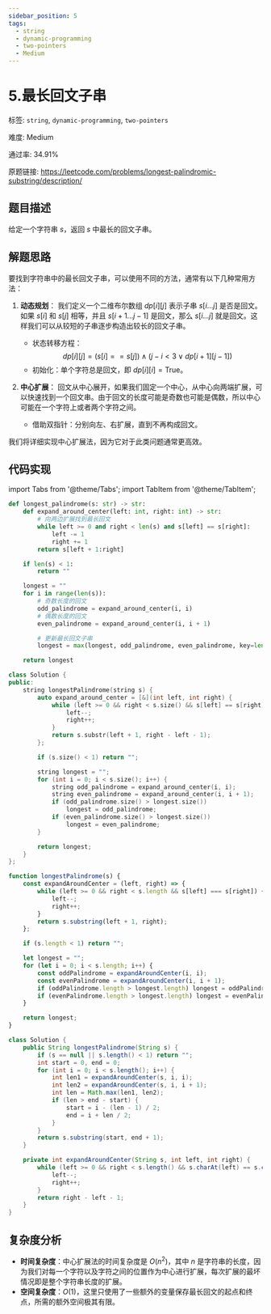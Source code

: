 ```yaml
---
sidebar_position: 5
tags:
  - string
  - dynamic-programming
  - two-pointers
  - Medium
---
```


# 5.最长回文子串

标签: `string`, `dynamic-programming`, `two-pointers`

难度: Medium

通过率: 34.91%

原题链接: https://leetcode.com/problems/longest-palindromic-substring/description/

## 题目描述
给定一个字符串 $s$，返回 $s$ 中最长的回文子串。

## 解题思路
要找到字符串中的最长回文子串，可以使用不同的方法，通常有以下几种常用方法：

1. **动态规划**：
   我们定义一个二维布尔数组 $dp[i][j]$ 表示子串 $s[i...j]$ 是否是回文。如果 $s[i]$ 和 $s[j]$ 相等，并且 $s[i+1...j-1]$ 是回文，那么 $s[i...j]$ 就是回文。这样我们可以从较短的子串逐步构造出较长的回文子串。
   - 状态转移方程：
     $$ dp[i][j] = (s[i] == s[j]) \land (j-i<3 \lor dp[i+1][j-1]) $$
   - 初始化：单个字符总是回文，即 $dp[i][i] = \text{True}$。
   
2. **中心扩展**：
   回文从中心展开，如果我们固定一个中心，从中心向两端扩展，可以快速找到一个回文串。由于回文的长度可能是奇数也可能是偶数，所以中心可能在一个字符上或者两个字符之间。
   - 借助双指针：分别向左、右扩展，直到不再构成回文。

我们将详细实现中心扩展法，因为它对于此类问题通常更高效。

## 代码实现
import Tabs from '@theme/Tabs';
import TabItem from '@theme/TabItem';

<Tabs>
<TabItem value="python" label="Python">

```python
def longest_palindrome(s: str) -> str:
    def expand_around_center(left: int, right: int) -> str:
        # 向两边扩展找到最长回文
        while left >= 0 and right < len(s) and s[left] == s[right]:
            left -= 1
            right += 1
        return s[left + 1:right]

    if len(s) < 1:
        return ""

    longest = ""
    for i in range(len(s)):
        # 奇数长度的回文
        odd_palindrome = expand_around_center(i, i)
        # 偶数长度的回文
        even_palindrome = expand_around_center(i, i + 1)

        # 更新最长回文子串
        longest = max(longest, odd_palindrome, even_palindrome, key=len)

    return longest
```

</TabItem>
<TabItem value="cpp" label="C++">

```cpp
class Solution {
public:
    string longestPalindrome(string s) {
        auto expand_around_center = [&](int left, int right) {
            while (left >= 0 && right < s.size() && s[left] == s[right]) {
                left--;
                right++;
            }
            return s.substr(left + 1, right - left - 1);
        };

        if (s.size() < 1) return "";

        string longest = "";
        for (int i = 0; i < s.size(); i++) {
            string odd_palindrome = expand_around_center(i, i);
            string even_palindrome = expand_around_center(i, i + 1);
            if (odd_palindrome.size() > longest.size())
                longest = odd_palindrome;
            if (even_palindrome.size() > longest.size())
                longest = even_palindrome;
        }

        return longest;
    }
};
```

</TabItem>
<TabItem value="javascript" label="JavaScript">

```javascript
function longestPalindrome(s) {
    const expandAroundCenter = (left, right) => {
        while (left >= 0 && right < s.length && s[left] === s[right]) {
            left--;
            right++;
        }
        return s.substring(left + 1, right);
    };

    if (s.length < 1) return "";

    let longest = "";
    for (let i = 0; i < s.length; i++) {
        const oddPalindrome = expandAroundCenter(i, i);
        const evenPalindrome = expandAroundCenter(i, i + 1);
        if (oddPalindrome.length > longest.length) longest = oddPalindrome;
        if (evenPalindrome.length > longest.length) longest = evenPalindrome;
    }

    return longest;
}
```

</TabItem>
<TabItem value="java" label="Java">

```java
class Solution {
    public String longestPalindrome(String s) {
        if (s == null || s.length() < 1) return "";
        int start = 0, end = 0;
        for (int i = 0; i < s.length(); i++) {
            int len1 = expandAroundCenter(s, i, i);
            int len2 = expandAroundCenter(s, i, i + 1);
            int len = Math.max(len1, len2);
            if (len > end - start) {
                start = i - (len - 1) / 2;
                end = i + len / 2;
            }
        }
        return s.substring(start, end + 1);
    }

    private int expandAroundCenter(String s, int left, int right) {
        while (left >= 0 && right < s.length() && s.charAt(left) == s.charAt(right)) {
            left--;
            right++;
        }
        return right - left - 1;
    }
}
```

</TabItem>
</Tabs>

## 复杂度分析
- **时间复杂度**：中心扩展法的时间复杂度是 $O(n^2)$，其中 $n$ 是字符串的长度，因为我们对每一个字符以及字符之间的位置作为中心进行扩展，每次扩展的最坏情况即是整个字符串长度的扩展。
- **空间复杂度**：$O(1)$，这里只使用了一些额外的变量保存最长回文的起点和终点，所需的额外空间极其有限。
